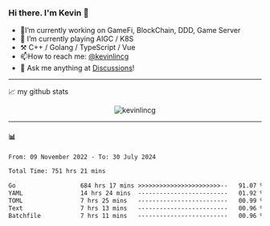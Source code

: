 ### Hi there. I'm Kevin 👋

- 🔭I’m currently working on GameFi, BlockChain, DDD, Game Server
- 🌱 I’m currently playing AIGC / K8S
-   :hammer_and_pick: C++ / Golang / TypeScript / Vue
- 📫How to reach me: [@kevinlincg](https://twitter.com/kevinlincg) 
-   :thought_balloon: Ask me anything at [Discussions](https://github.com/kevinlincg/kevinlincg/issues/new)!

---

📈 my github stats

<p align="center"> <img src="https://github-readme-stats-ouuan.vercel.app/api?username=kevinlincg&theme=dark&show_icons=true&count_private=true" alt="kevinlincg" />

---

#### :bar_chart: 

<!--START_SECTION:waka-->

```txt
From: 09 November 2022 - To: 30 July 2024

Total Time: 751 hrs 21 mins

Go                  684 hrs 17 mins >>>>>>>>>>>>>>>>>>>>>>>--   91.07 %
YAML                14 hrs 24 mins  -------------------------   01.92 %
TOML                7 hrs 25 mins   -------------------------   00.99 %
Text                7 hrs 13 mins   -------------------------   00.96 %
Batchfile           7 hrs 11 mins   -------------------------   00.96 %
```

<!--END_SECTION:waka-->
